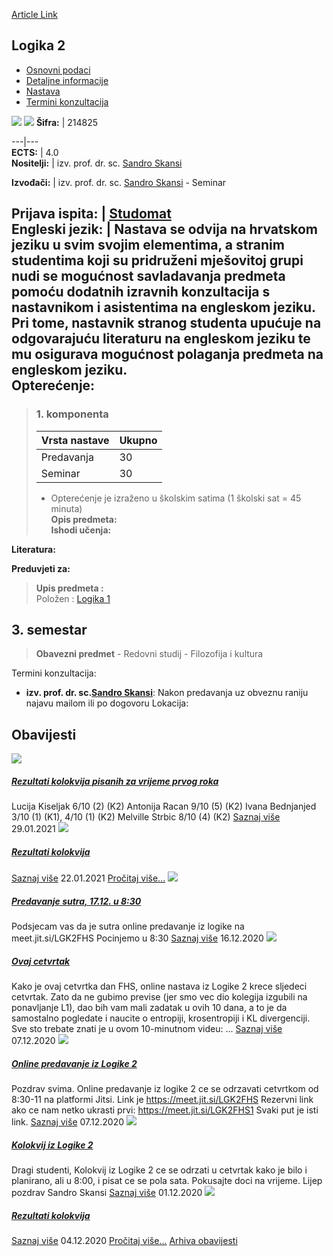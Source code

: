 [Article Link](https://www.fhs.hr/predmet/log2_a)

## Logika 2
  * [Osnovni podaci](https://www.fhs.hr/predmet/log2_a#v1id-523779_75612_1_0 "Osnovni podaci")
  * [Detaljne informacije](https://www.fhs.hr/predmet/log2_a#v1id-523779_75612_1_1 "Detaljne informacije")
  * [Nastava](https://www.fhs.hr/predmet/log2_a#v1id-523779_75612_1_2 "Nastava")
  * [Termini konzultacija](https://www.fhs.hr/predmet/log2_a#v1id-523779_75612_1_3 "Termini konzultacija")


[![](https://www.fhs.hr/img/flags/gif/hr.gif)](https://www.fhs.hr/predmet/log2_a) [![](https://www.fhs.hr/img/flags/gif/gb.gif)](https://www.fhs.hr/en/course/log2_a)
**Šifra:** |  214825  
  
---|---  
**ECTS:** |  4.0   
**Nositelji:** |  izv. prof. dr. sc. [Sandro Skansi](https://www.fhs.hr/djelatnik/sandro.skansi)   
  
**Izvođači:** |  izv. prof. dr. sc. [Sandro Skansi](https://www.fhs.hr/djelatnik/sandro.skansi) - Seminar  
  
**Prijava ispita:** |  [Studomat](http://www.isvu.hr/studomat)  
**Engleski jezik:** |  Nastava se odvija na hrvatskom jeziku u svim svojim elementima, a stranim studentima koji su pridruženi mješovitoj grupi nudi se mogućnost savladavanja predmeta pomoću dodatnih izravnih konzultacija s nastavnikom i asistentima na engleskom jeziku. Pri tome, nastavnik stranog studenta upućuje na odgovarajuću literaturu na engleskom jeziku te mu osigurava mogućnost polaganja predmeta na engleskom jeziku.   
**Opterećenje:**  
---  
> ### 1. komponenta
> | Vrsta nastave | Ukupno  
> ---|---  
> Predavanja | 30  
> Seminar | 30  
> * Opterećenje je izraženo u školskim satima (1 školski sat = 45 minuta)   
**Opis predmeta:**  
> **Ishodi učenja:**  

  
**Literatura:**  

  
**Preduvjeti za:**  
> **Upis predmeta :**  
>  Položen : [Logika 1](https://www.fhs.hr/predmet/log1_a)  
>   
**3. semestar**  
---  
> **Obavezni predmet** - Redovni studij - Filozofija i kultura  
>   
Termini konzultacija: 
  * **izv. prof. dr. sc.[Sandro Skansi](https://www.fhs.hr/djelatnik/sandro.skansi)**: 
Nakon predavanja uz obveznu raniju najavu mailom ili po dogovoru
Lokacija: 


## Obavijesti
[ ![](https://www.fhs.hr/_pub/themes_static/hrstud2024/default/img/default_news.jpg) ](https://www.fhs.hr/predmet/log2_a?@=21ea6#news_119592)
#####  [Rezultati kolokvija pisanih za vrijeme prvog roka](https://www.fhs.hr/predmet/log2_a?@=21ea6#news_119592)
Lucija Kiseljak 6/10 (2) (K2) Antonija Racan 9/10 (5) (K2) Ivana Bednjanjed 3/10 (1) (K1), 4/10 (1) (K2) Melville Strbic 8/10 (4) (K2) 
[Saznaj više](https://www.fhs.hr/predmet/log2_a?@=21ea6#news_119592)
29.01.2021
[ ![](https://www.fhs.hr/_pub/themes_static/hrstud2024/default/img/default_news.jpg) ](https://www.fhs.hr/predmet/log2_a?@=21e6z#news_119592)
#####  [Rezultati kolokvija](https://www.fhs.hr/predmet/log2_a?@=21e6z#news_119592)
[Saznaj više](https://www.fhs.hr/predmet/log2_a?@=21e6z#news_119592)
22.01.2021
[Pročitaj više...](https://www.fhs.hr/predmet/log2_a?@=21e6z#news_119592 "Pročitaj obavijest: Rezultati kolokvija")
[ ![](https://www.fhs.hr/_pub/themes_static/hrstud2024/default/img/default_news.jpg) ](https://www.fhs.hr/predmet/log2_a?@=21duq#news_119592)
#####  [Predavanje sutra, 17.12. u 8:30](https://www.fhs.hr/predmet/log2_a?@=21duq#news_119592)
Podsjecam vas da je sutra online predavanje iz logike na meet.jit.si/LGK2FHS Pocinjemo u 8:30 
[Saznaj više](https://www.fhs.hr/predmet/log2_a?@=21duq#news_119592)
16.12.2020
[ ![](https://www.fhs.hr/_pub/themes_static/hrstud2024/default/img/default_news.jpg) ](https://www.fhs.hr/predmet/log2_a?@=21dpy#news_119592)
#####  [Ovaj cetvrtak](https://www.fhs.hr/predmet/log2_a?@=21dpy#news_119592)
Kako je ovaj cetvrtka dan FHS, online nastava iz Logike 2 krece sljedeci cetvrtak. Zato da ne gubimo previse (jer smo vec dio kolegija izgubili na ponavljanje L1), dao bih vam mali zadatak u ovih 10 dana, a to je da samostalno pogledate i naucite o entropiji, krosentropiji i KL divergenciji. Sve sto trebate znati je u ovom 10-minutnom videu: ... 
[Saznaj više](https://www.fhs.hr/predmet/log2_a?@=21dpy#news_119592)
07.12.2020
[ ![](https://www.fhs.hr/_pub/themes_static/hrstud2024/default/img/default_news.jpg) ](https://www.fhs.hr/predmet/log2_a?@=21dpo#news_119592)
#####  [Online predavanje iz Logike 2](https://www.fhs.hr/predmet/log2_a?@=21dpo#news_119592)
Pozdrav svima. Online predavanje iz logike 2 ce se odrzavati cetvrtkom od 8:30-11 na platformi Jitsi. Link je https://meet.jit.si/LGK2FHS Rezervni link ako ce nam netko ukrasti prvi: https://meet.jit.si/LGK2FHS1 Svaki put je isti link. 
[Saznaj više](https://www.fhs.hr/predmet/log2_a?@=21dpo#news_119592)
07.12.2020
[ ![](https://www.fhs.hr/_pub/themes_static/hrstud2024/default/img/default_news.jpg) ](https://www.fhs.hr/predmet/log2_a?@=21dls#news_119592)
#####  [Kolokvij iz Logike 2](https://www.fhs.hr/predmet/log2_a?@=21dls#news_119592)
Dragi studenti, Kolokvij iz Logike 2 ce se odrzati u cetvrtak kako je bilo i planirano, ali u 8:00, i pisat ce se pola sata. Pokusajte doci na vrijeme. Lijep pozdrav Sandro Skansi 
[Saznaj više](https://www.fhs.hr/predmet/log2_a?@=21dls#news_119592)
01.12.2020
[ ![](https://www.fhs.hr/_pub/themes_static/hrstud2024/default/img/default_news.jpg) ](https://www.fhs.hr/predmet/log2_a?@=21dnq#news_119592)
#####  [Rezultati kolokvija](https://www.fhs.hr/predmet/log2_a?@=21dnq#news_119592)
[Saznaj više](https://www.fhs.hr/predmet/log2_a?@=21dnq#news_119592)
04.12.2020
[Pročitaj više...](https://www.fhs.hr/predmet/log2_a?@=21dnq#news_119592 "Pročitaj obavijest: Rezultati kolokvija")
[Arhiva obavijesti](https://www.fhs.hr/predmet/log2_a?@=21cj1#news_119592 "Arhiva obavijesti")

